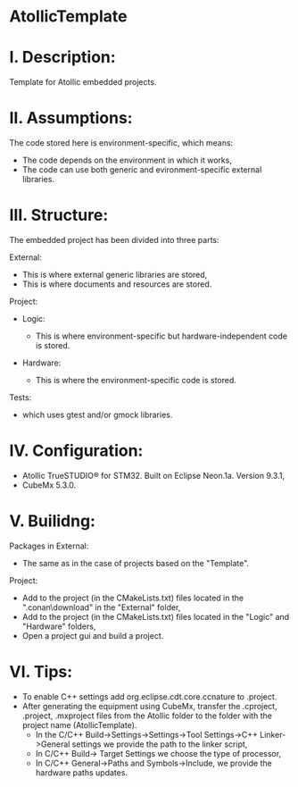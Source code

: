 # AtollicTemplate

# I. Description:
Template for Atollic embedded projects.

# II. Assumptions:
The code stored here is environment-specific, which means:
- The code depends on the environment in which it works,
- The code can use both generic and evironment-specific external libraries.

# III. Structure:
The embedded project has been divided into three parts:

External:
- This is where external generic libraries are stored,
- This is where documents and resources are stored.

Project:

- Logic:
  - This is where environment-specific but hardware-independent code is stored.

- Hardware:
  - This is where the environment-specific code is stored.

Tests:
- which uses gtest and/or gmock libraries.

# IV. Configuration:

- Atollic TrueSTUDIO® for STM32. Built on Eclipse Neon.1a. Version 9.3.1,
- CubeMx 5.3.0.

# V. Builidng:
Packages in External:
- The same as in the case of projects based on the "Template".

Project:
- Add to the project (in the CMakeLists.txt) files located in the ".conan\download" in the "External" folder,
- Add to the project (in the CMakeLists.txt) files located in the "Logic" and "Hardware" folders,
- Open a project gui and build a project.

# VI. Tips:
- To enable C++ settings add <nature>org.eclipse.cdt.core.ccnature</nature> to .project.
- After generating the equipment using CubeMx, transfer the .cproject, .project, .mxproject files from the Atollic folder to the folder with the project name (AtollicTemplate). 
  - In the C/C++ Build->Settings->Settings->Tool Settings->C++ Linker->General settings we provide the path to the linker script,
  - In C/C++ Build-> Target Settings we choose the type of processor,
  - In C/C++ General->Paths and Symbols->Include, we provide the hardware paths updates.
